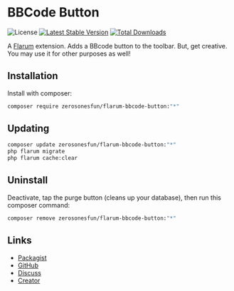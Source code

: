 # BBCode Button

![License](https://img.shields.io/badge/license-MIT-blue.svg) [![Latest Stable Version](https://img.shields.io/packagist/v/zerosonesfun/flarum-bbcode-button.svg)](https://packagist.org/packages/zerosonesfun/flarum-bbcode-button) [![Total Downloads](https://img.shields.io/packagist/dt/zerosonesfun/flarum-bbcode-button.svg)](https://packagist.org/packages/zerosonesfun/flarum-bbcode-button)

A [Flarum](http://flarum.org) extension. Adds a BBcode button to the toolbar. But, get creative. You may use it for other purposes as well!

## Installation

Install with composer:

```sh
composer require zerosonesfun/flarum-bbcode-button:"*"
```

## Updating

```sh
composer update zerosonesfun/flarum-bbcode-button:"*"
php flarum migrate
php flarum cache:clear
```

## Uninstall

Deactivate, tap the purge button (cleans up your database), then run this composer command:

```sh
composer remove zerosonesfun/flarum-bbcode-button:"*"
```

## Links

- [Packagist](https://packagist.org/packages/zerosonesfun/flarum-bbcode-button)
- [GitHub](https://github.com/zerosonesfun/flarum-bbcode-button)
- [Discuss](https://discuss.flarum.org/d/29425-bbcode-button)
- [Creator](https://www.wilcosky.com)
